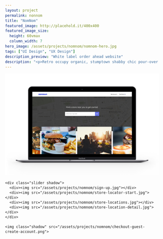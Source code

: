```yaml
---
layout: project
permalink: nonnom
title: "NomNom"
featured_image: http://placehold.it/400x400
featured_image_size:
  height: 60vmax
  column_width: 7
hero_image: /assets/projects/nomnom/nomnom-hero.jpg
tags: ["UI Design", "UX Design"]
description_preview: "White label order ahead website"
description: "<p>Retro occupy organic, stumptown shabby chic pour-over roof party DIY normcore. Actually artisan organic occupy, Wes Anderson ugh whatever pour-over gastropub selvage. Chillwave craft beer tote bag stumptown quinoa hashtag.</p>"
---
```


<div class="grid grid--justify-center">

  <div class="grid__col-12"><img src="/assets/projects/nomnom/nomnom-stores.jpg"></div>

  <div class="grid__col-10">

    <div class="slider shadow">
      <div><img src="/assets/projects/nomnom/sign-up.jpg"></div>
      <div><img src="/assets/projects/nomnom/store-locator-start.jpg"></div>
      <div><img src="/assets/projects/nomnom/store-locations.jpg"></div>
      <div><img src="/assets/projects/nomnom/store-location-detail.jpg"></div>
    </div>

    <img class="shadow" src="/assets/projects/nomnom/checkout-guest-create-account.png">

  </div>
</div>
